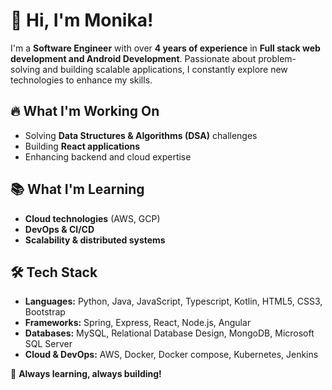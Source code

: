 # 👋 Hi, I'm Monika!  

I'm a **Software Engineer** with over **4 years of experience** in **Full stack web development and Android Development**. Passionate about problem-solving and building scalable applications, I constantly explore new technologies to enhance my skills.  

## 🔥 What I'm Working On  
- Solving **Data Structures & Algorithms (DSA)** challenges  
- Building **React applications**  
- Enhancing backend and cloud expertise  

## 📚 What I'm Learning  
- **Cloud technologies** (AWS, GCP)  
- **DevOps & CI/CD**  
- **Scalability & distributed systems**  

## 🛠️ Tech Stack  
- **Languages:** Python, Java, JavaScript, Typescript, Kotlin, HTML5, CSS3, Bootstrap
- **Frameworks:** Spring, Express, React, Node.js, Angular  
- **Databases:** MySQL, Relational Database Design, MongoDB, Microsoft SQL Server  
- **Cloud & DevOps:** AWS, Docker, Docker compose, Kubernetes, Jenkins

🚀 **Always learning, always building!**  

